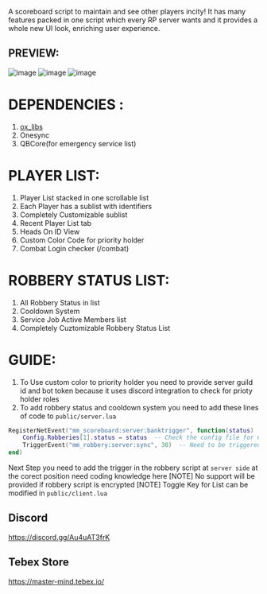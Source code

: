 A scoreboard script to maintain and see other players incity! It has many features packed in one script which every RP server wants and it provides a whole new UI look, enriching user experience.


## PREVIEW:
![image](https://imgur.com/GFV70Q0.png)
![image](https://imgur.com/cDhkRks.png)
![image](https://imgur.com/ze8vy1c.png)

# DEPENDENCIES :  
1. [ox_libs](https://github.com/overextended/ox_lib)
2. Onesync
3. QBCore(for emergency service list)

# PLAYER LIST:
1. Player List stacked in one scrollable list
2. Each Player has a sublist with identifiers
3. Completely Customizable sublist
4. Recent Player List tab
5. Heads On ID View
6. Custom Color Code for priority holder
7. Combat Login checker (/combat)


# ROBBERY STATUS LIST:
1. All Robbery Status in list
2. Cooldown System
3. Service Job Active Members list
4. Completely Cuztomizable Robbery Status List

# GUIDE:
1. To Use custom color to priority holder you need to provide server guild id and bot token because it uses discord integration to check for prioty holder roles
2. To add robbery status and cooldown system you need to add these lines of code to `public/server.lua`
```lua
RegisterNetEvent("mm_scoreboard:server:banktrigger", function(status)  -- every robbery need to have individual trigger event name
    Config.Robberies[1].status = status  -- Check the config file for Config.Robberies and set the correct index for the specific robbery
    TriggerEvent("mm_robbery:server:sync", 30)  -- Need to be triggered with cooldown value for the specific robbery --[[ cooldown value in minutes here it is 30 ]]
end)
```
Next Step you need to add the trigger in the robbery script at `server side` at the corect position need coding knowledge here
[NOTE] No support will be provided if robbery script is encrypted
[NOTE] Toggle Key for List can be modified in `public/client.lua`

## Discord
https://discord.gg/Au4uAT3frK

## Tebex Store
https://master-mind.tebex.io/